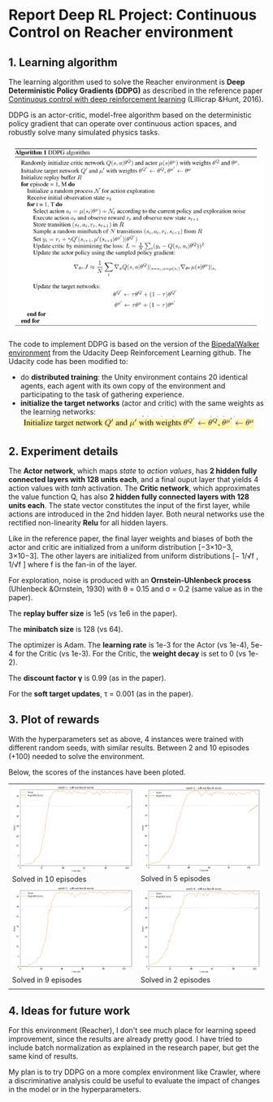 # Report Deep RL Project: Continuous Control on Reacher environment



## 1. Learning algorithm

The learning algorithm used to solve the Reacher environment is **Deep Deterministic Policy Gradients (DDPG)** as described in the reference paper [Continuous control with deep reinforcement learning](https://arxiv.org/abs/1509.02971) (Lillicrap &Hunt, 2016). 

DDPG is an actor-critic, model-free algorithm based on the deterministic policy gradient that can operate over continuous action spaces, and robustly solve many simulated physics tasks.

![Algorithm](img/algorithm.png)

The code to implement DDPG is based on the version of the [BipedalWalker environment](https://github.com/udacity/deep-reinforcement-learning/tree/master/ddpg-bipedal) from the Udacity Deep Reinforcement Learning github. The Udacity code has been modified to:
- do **distributed training**: the Unity environment contains 20 identical agents, each agent with its own copy of the environment and participating to the task of gathering experience.
- **initialize the target networks** (actor and critic) with the same weights as the learning networks:
![Initialize target networks](img/init_targets.png)

## 2. Experiment details

The **Actor network**, which maps *state* to *action values*, has **2 hidden fully connected layers with 128 units each**, and a final ouput layer that yields 4 action values with *tanh* activation.
The **Critic network**, which approximates the value function Q, has also **2 hidden fully connected layers with 128 units each**. The state vector constitutes the input of the first layer, while actions are introduced in the 2nd hidden layer.
Both neural networks use the rectified non-linearity **Relu** for all hidden layers.

Like in the reference paper, the final layer weights and biases of both the actor and critic are initialized from a uniform distribution [−3×10−3, 3×10−3]. The other layers are initialized from uniform distributions [− 1/√f , 1/√f ] where f is the fan-in of the layer.

For exploration, noise is produced with an **Ornstein-Uhlenbeck process** (Uhlenbeck &Ornstein, 1930) with θ = 0.15 and σ = 0.2 (same value as in the paper).

The **replay buffer size** is 1e5 (vs 1e6 in the paper).

The **minibatch size** is 128 (vs 64).

The optimizer is Adam. The **learning rate** is 1e-3 for the Actor (vs 1e-4), 5e-4 for the Critic (vs 1e-3). For the Critic, the **weight decay** is set to 0 (vs 1e-2).

The **discount factor γ** is 0.99 (as in the paper).

For the **soft target updates**, τ = 0.001 (as in the paper).


## 3. Plot of rewards

With the hyperparameters set as above, 4 instances were trained with different random seeds, with similar results.
Between 2 and 10 episodes (+100) needed to solve the environment.

Below, the scores of the instances have been ploted.

|||
|---|---|
|![Batch norm - seed=1](img/nobn1.png)Solved in 10 episodes|![Batch norm - seed=1](img/nobn2.png)Solved in 5 episodes|![DQN (32,16)](img/scores_A3.png)|
|![Batch norm - seed=1](img/nobn3.png)Solved in 9 episodes|![Batch norm - seed=1](img/nobn4.png)Solved in 2 episodes|
|||



## 4. Ideas for future work
For this environment (Reacher), I don't see much place for learning speed improvement, since  the results are already pretty good. I have tried to include batch normalization as explained in the research paper, but get the same kind of results.

My plan is to try DDPG on a more complex environment like Crawler, where a discriminative analysis could be useful to evaluate the impact of changes in the model or in the hyperparameters.
